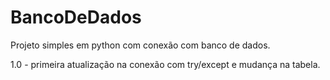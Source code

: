 # BancoDeDados
Projeto simples em python com conexão com banco de dados.

1.0 - primeira atualização na conexão com try/except e mudança na tabela.
